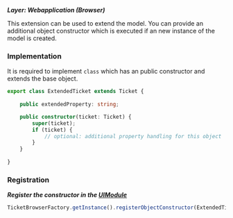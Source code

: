 ***Layer: Webapplication (Browser)***

This extension can be used to extend the model. You can provide an additional object constructor which is executed if an new instance of the model is created.

### Implementation
It is required to implement `class` which has an public constructor and extends the base object.
```typescript
export class ExtendedTicket extends Ticket {
    
    public extendedProperty: string;

    public constructor(ticket: Ticket) {
        super(ticket);
        if (ticket) {
            // optional: additional property handling for this object
        }
    }
    
}
```

### Registration
***Register the constructor in the [UIModule](#init-components)***
```typescript
TicketBrowserFactory.getInstance().registerObjectConstructor(ExtendedTicket);
```